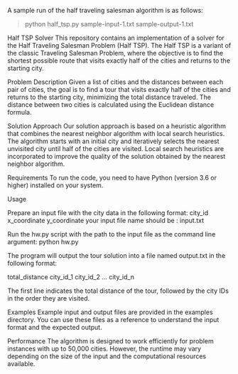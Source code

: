 A sample run of the half traveling salesman algorithm is as follows:

> python half_tsp.py sample-input-1.txt sample-output-1.txt

Half TSP Solver
This repository contains an implementation of a solver for the Half Traveling Salesman Problem (Half TSP). 
The Half TSP is a variant of the classic Traveling Salesman Problem, 
where the objective is to find the shortest possible route that visits exactly half of the cities and returns to the starting city.

Problem Description
Given a list of cities and the distances between each pair of cities, 
the goal is to find a tour that visits exactly half of the cities and returns to the starting city, 
minimizing the total distance traveled. The distance between two cities is calculated using the Euclidean distance formula.

Solution Approach
Our solution approach is based on a heuristic algorithm that combines the nearest neighbor algorithm with local search heuristics. 
The algorithm starts with an initial city and iteratively selects the nearest unvisited city until half of the cities are visited. 
Local search heuristics are incorporated to improve the quality of the solution obtained by the nearest neighbor algorithm.

Requirements
To run the code, you need to have Python (version 3.6 or higher) installed on your system.

Usage

Prepare an input file with the city data in the following format:
city_id x_coordinate y_coordinate
your input file name should be : input.txt

Run the hw.py script with the path to the input file as the command line argument:
python hw.py 

The program will output the tour solution into a file named output.txt in the following format:

total_distance
city_id_1
city_id_2
...
city_id_n

The first line indicates the total distance of the tour, followed by the city IDs in the order they are visited.

Examples
Example input and output files are provided in the examples directory. You can use these files as a reference to understand the input format and the expected output.

Performance
The algorithm is designed to work efficiently for problem instances with up to 50,000 cities. However, the runtime may vary depending on the size of the input and the computational resources available.